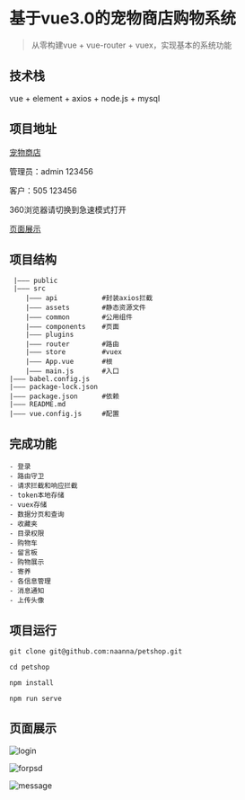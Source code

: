 # 基于vue3.0的宠物商店购物系统
>从零构建vue + vue-router + vuex，实现基本的系统功能

## 技术栈
vue + element + axios + node.js + mysql

## 项目地址
[宠物商店](http://116.62.108.15:3000/)

管理员：admin 123456

客户：505 123456

360浏览器请切换到急速模式打开

[页面展示](#页面展示) 
## 项目结构
```
 |——— public
 |——— src
	|——— api           #封装axios拦截
	|——— assets        #静态资源文件
	|——— common        #公用组件
	|——— components    #页面
	|——— plugins
	|——— router        #路由
	|——— store         #vuex
	|——— App.vue       #根
	|——— main.js       #入口
|——— babel.config.js
|——— package-lock.json
|——— package.json      #依赖
|——— README.md
|——— vue.config.js     #配置
```

## 完成功能
```
- 登录
- 路由守卫
- 请求拦截和响应拦截
- token本地存储
- vuex存储
- 数据分页和查询
- 收藏夹
- 目录权限
- 购物车
- 留言板
- 购物展示
- 寄养
- 各信息管理
- 消息通知
- 上传头像

```


## 项目运行
```
git clone git@github.com:naanna/petshop.git

cd petshop

npm install

npm run serve
```

## 页面展示

![login](https://mmzdpicture.oss-cn-hangzhou.aliyuncs.com/login.gif)

![forpsd](https://mmzdpicture.oss-cn-hangzhou.aliyuncs.com/forpsd.gif)

![message](https://mmzdpicture.oss-cn-hangzhou.aliyuncs.com/message.gif)
